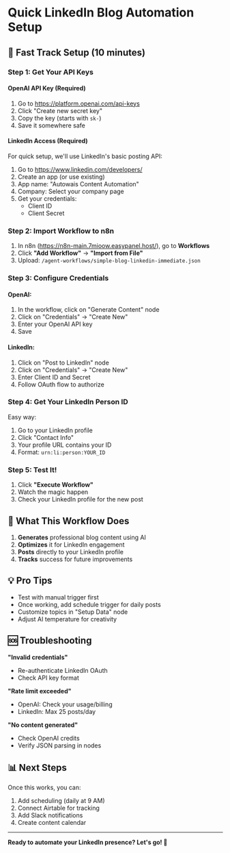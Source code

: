 # Quick LinkedIn Blog Automation Setup

## 🚀 Fast Track Setup (10 minutes)

### Step 1: Get Your API Keys

#### OpenAI API Key (Required)

1. Go to https://platform.openai.com/api-keys
2. Click "Create new secret key"
3. Copy the key (starts with `sk-`)
4. Save it somewhere safe

#### LinkedIn Access (Required)

For quick setup, we'll use LinkedIn's basic posting API:

1. Go to https://www.linkedin.com/developers/
2. Create an app (or use existing)
3. App name: "Autowais Content Automation"
4. Company: Select your company page
5. Get your credentials:
   - Client ID
   - Client Secret

### Step 2: Import Workflow to n8n

1. In n8n (https://n8n-main.7mioow.easypanel.host/), go to **Workflows**
2. Click **"Add Workflow"** → **"Import from File"**
3. Upload: `/agent-workflows/simple-blog-linkedin-immediate.json`

### Step 3: Configure Credentials

#### OpenAI:

1. In the workflow, click on "Generate Content" node
2. Click on "Credentials" → "Create New"
3. Enter your OpenAI API key
4. Save

#### LinkedIn:

1. Click on "Post to LinkedIn" node
2. Click on "Credentials" → "Create New"
3. Enter Client ID and Secret
4. Follow OAuth flow to authorize

### Step 4: Get Your LinkedIn Person ID

Easy way:

1. Go to your LinkedIn profile
2. Click "Contact Info"
3. Your profile URL contains your ID
4. Format: `urn:li:person:YOUR_ID`

### Step 5: Test It!

1. Click **"Execute Workflow"**
2. Watch the magic happen
3. Check your LinkedIn profile for the new post

## 🎯 What This Workflow Does

1. **Generates** professional blog content using AI
2. **Optimizes** it for LinkedIn engagement
3. **Posts** directly to your LinkedIn profile
4. **Tracks** success for future improvements

## 💡 Pro Tips

- Test with manual trigger first
- Once working, add schedule trigger for daily posts
- Customize topics in "Setup Data" node
- Adjust AI temperature for creativity

## 🆘 Troubleshooting

**"Invalid credentials"**

- Re-authenticate LinkedIn OAuth
- Check API key format

**"Rate limit exceeded"**

- OpenAI: Check your usage/billing
- LinkedIn: Max 25 posts/day

**"No content generated"**

- Check OpenAI credits
- Verify JSON parsing in nodes

## 📊 Next Steps

Once this works, you can:

1. Add scheduling (daily at 9 AM)
2. Connect Airtable for tracking
3. Add Slack notifications
4. Create content calendar

---

**Ready to automate your LinkedIn presence? Let's go! 🚀**
